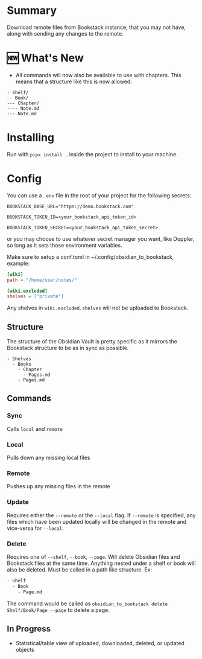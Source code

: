 # Summary

Download remote files from Bookstack instance, that you may not have, along with sending any changes to the remote.

# 🆕 What's New

- All commands will now also be available to use with chapters. This means that
  a structure like this is now allowed:

```
- Shelf/
-- Book/
--- Chapter/
---- Note.md
--- Note.md
```

# Installing

Run with `pipx install .` inside the project to install to your machine.

# Config

You can use a `.env` file in the root of your project for the following secrets:

`BOOKSTACK_BASE_URL="https://demo.bookstack.com"`

`BOOKSTACK_TOKEN_ID=<your_bookstack_api_token_id>`

`BOOKSTACK_TOKEN_SECRET=<your_bookstack_api_token_secret>`

or you may choose to use whatever secret manager you want, like Doppler, so long as it sets those environment variables.

Make sure to setup a conf.toml in ~/.config/obsidian_to_bookstack, example:

```toml
[wiki]
path = "/home/user/notes/"

[wiki.excluded]
shelves = ["private"]
```

Any shelves in `wiki.excluded.shelves` will not be uploaded to Bookstack.

## Structure

The structure of the Obsidian Vault is pretty specific as it mirrors the Bookstack structure to be as in sync as possible.

```
- Shelves
  - Books
    - Chapter
      - Pages.md
    - Pages.md
```

## Commands

### Sync

Calls `local` and `remote`

### Local

Pulls down any missing local files

### Remote

Pushes up any missing files in the remote

### Update

Requires either the `--remote` or the `--local` flag.
If `--remote` is specified, any files which have been updated locally will be changed in the remote and vice-versa for `--local`.

### Delete

Requires one of `--shelf`, `--book`, `--page`. Will delete Obsidian files and Bookstack files at the same time. Anything nested under a shelf or book will also be deleted.
Must be called in a path like structure. Ex:

```bash
- Shelf
  - Book
    - Page.md
```

The command would be called as `obsidian_to_bookstack delete Shelf/Book/Page --page` to delete a page.

## In Progress

- Statistical/table view of uploaded, downloaded, deleted, or updated objects
